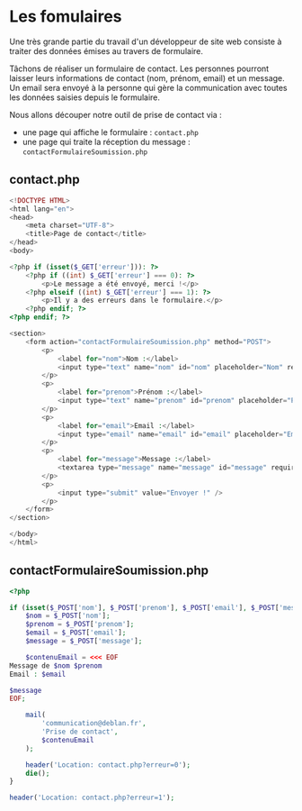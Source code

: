 # Les fomulaires

Une très grande partie du travail d'un développeur de site web consiste à traiter des données émises au travers de formulaire.

Tâchons de réaliser un formulaire de contact. Les personnes pourront laisser leurs informations de contact (nom, prénom, email) et un message. Un email sera envoyé à la personne qui gère la communication avec toutes les données saisies depuis le formulaire.

Nous allons découper notre outil de prise de contact via :
- une page qui affiche le formulaire : ```contact.php```
- une page qui traite la réception du message : ```contactFormulaireSoumission.php```

## contact.php

```php
<!DOCTYPE HTML>
<html lang="en">
<head>
    <meta charset="UTF-8">
    <title>Page de contact</title>
</head>
<body>

<?php if (isset($_GET['erreur'])): ?>
	<?php if ((int) $_GET['erreur'] === 0): ?>
		<p>Le message a été envoyé, merci !</p>
	<?php elseif ((int) $_GET['erreur'] === 1): ?>
		<p>Il y a des erreurs dans le formulaire.</p>
	<?php endif; ?>
<?php endif; ?>

<section>
	<form action="contactFormulaireSoumission.php" method="POST">
		<p>
			<label for="nom">Nom :</label>
			<input type="text" name="nom" id="nom" placeholder="Nom" required />
		</p>
		<p>
			<label for="prenom">Prénom :</label>
			<input type="text" name="prenom" id="prenom" placeholder="Prénom" required />
		</p>
		<p>
			<label for="email">Email :</label>
			<input type="email" name="email" id="email" placeholder="Email" required />
		</p>
		<p>
			<label for="message">Message :</label>
			<textarea type="message" name="message" id="message" required cols="42" rows="10"></textarea>
		</p>
		<p>
			<input type="submit" value="Envoyer !" />
		</p>
	</form>
</section>

</body>
</html>
```

## contactFormulaireSoumission.php

```php
<?php

if (isset($_POST['nom'], $_POST['prenom'], $_POST['email'], $_POST['message'])) {
    $nom = $_POST['nom'];
    $prenom = $_POST['prenom'];
    $email = $_POST['email'];
    $message = $_POST['message'];

    $contenuEmail = <<< EOF
Message de $nom $prenom
Email : $email

$message
EOF;

    mail(
        'communication@deblan.fr',
        'Prise de contact',
        $contenuEmail
    );

    header('Location: contact.php?erreur=0');
    die();
}

header('Location: contact.php?erreur=1');
```
